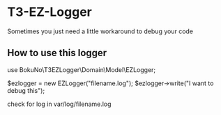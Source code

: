 # T3-EZ-Logger
Sometimes you just need a little workaround to debug your code

## How to use this logger
use BokuNo\T3EZLogger\Domain\Model\EZLogger;

$ezlogger = new EZLogger("filename.log");
$ezlogger->write("I want to debug this");

check for log in var/log/filename.log